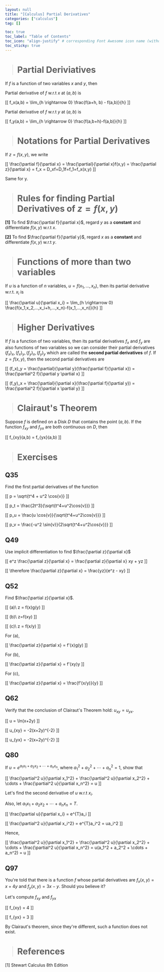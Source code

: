 ```yaml
---
layout: null
title: "[Calculus] Partial Derivatives"
categories: ["calculus"]
tag: []

toc: true
toc_label: "Table of Contents"
toc_icon: "align-justify" # corresponding Font Awesome icon name (without fa prefix)
toc_sticky: true
---
```


> # Partial Deriviatives

If $f$ is a function of two variables $x$ and $y$, then

Partial derivative of $f$ w.r.t $x$ at $(a,b)$ is

\[[ f_x(a,b) = \lim_{h \rightarrow 0} \frac{f(a+h, b) - f(a,b)}{h} \]]

Partial derivative of $f$ w.r.t $y$ at $(a, b)$ is

\[[ f_y(a,b) = \lim_{h \rightarrow 0} \frac{f(a,b+h)-f(a,b)}{h} \]]

> # Notations for Partial Derivatives

If $z=f(x,y)$, we write

\[[ \frac{\partial f}{\partial x} = \frac{\partial}{\partial x}f(x,y) = \frac{\partial z}{\partial x} = f_x = D_xf=D_1f=f_1=f_x(x,y) \]]

Same for y.

> # Rules for finding Partial Derivatives of $z=f(x,y)$

**[1]** To find $\frac{\partial f}{\partial x}$, regard $y$ as a **constant** and differentiate $f(x,y)$ w.r.t $x$.

**[2]** To find $\frac{\partial f}{\partial y}$, regard $x$ as a **constant** and differentiate $f(x,y)$ w.r.t $y$.

> # Functions of more than two variables

If $u$ is a function of $n$ variables, $u=f(x_1,...,x_n)$, then its partial derivative w.r.t. $x_i$ is

\[[ \frac{\partial u}{\partial x_i} = \lim_{h \rightarrow 0} \frac{f(x_1,x_2,...,x_i+h,...,x_n)-f(x_1,...,x_n)}{h} \]]

> # Higher Derivatives

If $f$ is a function of two variables, then its partial derivatives $f_x$ and $f_y$ are also functions of two variables so we can consider their partial derivatives $(f_x)_x, (f_x)_y, (f_y)_x, (f_y)_y$ which are called the **second partial derivatives** of $f$. If $z=f(x,y)$, then the second partial derivatives are

\[[ (f_x)_y = \frac{\partial}{\partial y}(\frac{\partial f}{\partial x}) = \frac{\partial^2 f}{\partial y \partial x} \]]

\[[ (f_y)_x = \frac{\partial}{\partial x}(\frac{\partial f}{\partial y}) = \frac{\partial^2 f}{\partial x \partial y} \]]

> # Clairaut's Theorem

Suppose $f$ is defined on a Disk $D$ that contains the point $(a,b)$. If the function $f_{xy}$ and $f_{yx}$ are both continuous on $D$, then

\[[ f_{xy}(a,b) = f_{yx}(a,b) \]]

> # Exercises

## Q35

Find the first partial derivatives of the function

\[[ p = \sqrt{t^4 + u^2 \cos{v}} \]]

\[[ p_t = \frac{2t^3}{\sqrt{t^4+u^2\cos{v}}} \]]

\[[ p_u = \frac{u \cos{v}}{\sqrt{t^4+u^2\cos{v}}} \]]

\[[ p_v = \frac{-u^2 \sin{v}}{2\sqrt{t^4+u^2\cos{v}}} \]]

## Q49

Use implicit differentiation to find $\frac{\partial z}{\partial x}$

\[[ e^z \frac{\partial z}{\partial x} = \frac{\partial z}{\partial x} xy + yz \]]

\[[ \therefore \frac{\partial z}{\partial x} = \frac{yz}{e^z - xy} \]]

## Q52

Find $\frac{\partial z}{\partial x}$.

\[[ (a)\ z = f(x)g(y) \]]

\[[ (b)\ z=f(xy) \]]

\[[ (c)\ z = f(x/y) \]]

For (a),

\[[ \frac{\partial z}{\partial x} = f'(x)g(y) \]]

For (b),

\[[ \frac{\partial z}{\partial x} = f'(xy)y \]]

For (c),

\[[ \frac{\partial z}{\partial x} = \frac{f'(x/y)}{y} \]]

## Q62

Verify that the conclusion of Clairaut's Theorem hold: $u_{xy} = u_{yx}$.

\[[ u = \ln(x+2y) \]]

\[[ u_{xy} = -2(x+2y)^{-2} \]]

\[[ u_{yx} = -2(x+2y)^{-2} \]]

## Q80

If $u = e^{a_1x_1+a_2x_2+ \cdots + a_nx_n}$, where $a_1^2+a_2^2+ \cdots + a_n^2 = 1$, show that

\[[ \frac{\partial^2 u}{\partial x_1^2} + \frac{\partial^2 u}{\partial x_2^2} + \cdots + \frac{\partial^2 u}{\partial x_n^2} = u \]]

Let's find the second derivative of $u$ w.r.t $x_i$.

Also, let $a_1x_1+a_2x_2+ \cdots + a_nx_n = T$.

\[[ \frac{\partial u}{\partial x_i} = e^{T}a_i \]]

\[[ \frac{\partial^2 u}{\partial x_i^2} = e^{T}a_i^2 = ua_i^2 \]]

Hence,

\[[ \frac{\partial^2 u}{\partial x_1^2} + \frac{\partial^2 u}{\partial x_2^2} + \cdots + \frac{\partial^2 u}{\partial x_n^2}  = u(a_1^2 + a_2^2 + \cdots + a_n^2) = u \]]

## Q97

You're told that there is a function $f$ whose partial derivatives are $f_x(x,y) = x + 4y$ and $f_y(x,y) = 3x - y$. Should you believe it?

Let's compute $f_{xy}$ and $f_{yx}$

\[[ f_{xy} = 4 \]]

\[[ f_{yx} = 3 \]]

By Clairaut's theorem, since they're different, such a function does not exist.

> # References

[1] Stewart Calculus 8th Edition
